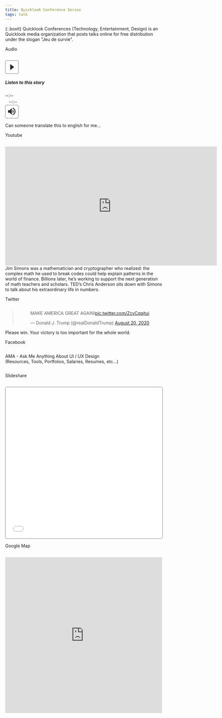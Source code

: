```yaml
---
title: Quicklook Conference Series
tags: talk
---
```


{:.boxit}
Quicklook Conferences (Technology, Entertainment, Design) is an Quicklook media organization that posts talks online for free distribution under the slogan "Jeu de survie".

Audio
<div class="audio green-audio-player" style="margin-top: 28.080px;">
    <div class="loading">
      <div class="spinner"></div>
    </div>
    <div class="play-pause-btn">  
<svg xmlns="http://www.w3.org/2000/svg" width="43" height="43" viewBox="0 0 25 25" style="padding: 8px; margin-right: 16px; border-color: rgba(117, 117, 117, 1); background: 0; border-radius: 4px; text-decoration: none; border-style: solid; border-width: 1px; color: rgba(41, 41, 41, 1); box-sizing: border-box; appearance: button; cursor: default; box-sizing: border-box; border-image: initial; ">
<path fill="#292929" fill-rule="evenodd" d="M7 4v17.03a.5.5 0 0 0 .8.4l11.1-8.1a1 1 0 0 0 0-1.62L7.8 3.6A.5.5 0 0 0 7 4z" class="play-pause-icon" id="playPause"></path>
</svg>
    </div>
    <div class="n fy am"><h5 class="ar cl fz at eh">Listen to this story</h5>
    <div class="controls">
<span class="current-time" style="width: 28px;font-size: 16px;line-height: 20px;margin-right: 12px;font-family: 'Feed', sans-serif;">--:--</span>
      <div class="slider" data-direction="horizontal">
        <div class="progress">
          <div class="pin" id="progress-pin" data-method="rewind"></div>
        </div>
      </div>
      <span class="total-time" style="width: 28px;font-size: 16px;line-height: 20px;margin-left: 12px;font-family: 'Feed', sans-serif;" >--:--</span>
    </div>
    <div class="volume">
      <div class="volume-btn">
<svg xmlns="http://www.w3.org/2000/svg" width="43" height="43" viewBox="0 0 25 25" style="padding: 8px; margin-right: 16px; border-color: rgba(117, 117, 117, 1); background: 0; border-radius: 4px; text-decoration: none; border-style: solid; border-width: 1px; color: rgba(41, 41, 41, 1); box-sizing: border-box; appearance: button; cursor: default; box-sizing: border-box; border-image: initial; ">
<path fill="#292929" fill-rule="evenodd" d="M14.667 0v2.747c3.853 1.146 6.666 4.72 6.666 8.946 0 4.227-2.813 7.787-6.666 8.934v2.76C20 22.173 24 17.4 24 11.693 24 5.987 20 1.213 14.667 0zM18 11.693c0-2.36-1.333-4.386-3.333-5.373v10.707c2-.947 3.333-2.987 3.333-5.334zm-18-4v8h5.333L12 22.36V1.027L5.333 7.693H0z" id="speaker"/>
        </svg>
      </div>
      <div class="volume-controls hidden">
        <div class="slider" data-direction="vertical">
          <div class="progress">
            <div class="pin" id="volume-pin" data-method="changeVolume"></div>
          </div>
        </div>
      </div>
    </div>
        </div>
    <audio crossorigin>
      <source src="/Music/em_oi_len_pho_minh_vuong_m4u_huong_ly_cover_5SSdCXMByoK-gucZIK-2.mp3" type="audio/mp3">
    </audio>
  </div>
  
Can someone translate this to english for me...

<p class="etc"></p>

Youtube
<div class="video-wrapper" style="margin-top: 28.080px;">
    <iframe src="https://www.youtube.com/embed/U5kIdtMJGc8?fs=0" height="382" width="680" allowfullscreen="" frameborder="0">
    </iframe>
</div>
Jim Simons was a mathematician and cryptographer who realized: the complex math he used to break codes could help explain patterns in the world of finance. Billions later, he’s working to support the next generation of math teachers and scholars. TED’s Chris Anderson sits down with Simons to talk about his extraordinary life in numbers.

<p class="etc"></p>

Twitter
<center style="margin-top: 28.080px; max-width: 680px; min-width: auto; display: block;"><blockquote class="twitter-tweet" data-dnt="true" data-theme="light"><p lang="en" dir="ltr">MAKE AMERICA GREAT AGAIN!<a href="https://t.co/ZcvCqqitui">pic.twitter.com/ZcvCqqitui</a></p>&mdash; Donald J. Trump (@realDonaldTrump) <a href="https://twitter.com/realDonaldTrump/status/1296560869589913601?ref_src=twsrc%5Etfw">August 20, 2020</a></blockquote> <script async src="https://platform.twitter.com/widgets.js" charset="utf-8"></script></center>
Please win. Your victory is too important for the whole world.

<p class="etc"></p>

Facebook
<center style="margin-top: 28.080px; max-width: 680px; min-width: auto; display: block;"><script>
  window.fbAsyncInit = function() {
    FB.init({
      xfbml      : true,
      version    : 'v8.0'
    });
  }; 
</script>
<script async defer src="https://connect.facebook.net/en_US/sdk.js"></script>
<div 
  class="fb-post" 
  data-href="https://www.facebook.com/permalink.php?story_fbid=113645137124423&id=102536181568652" 
  data-width="500px" ></div></center>
  
AMA - Ask Me Anything About UI / UX Design
<br>
(Resources, Tools, Portfolios, Salaries, Resumes, etc...)

<center style="margin-top: 28.080px; max-width: 680px; min-width: auto; display: block;"><script>
  window.fbAsyncInit = function() {
    FB.init({
      xfbml      : true,
      version    : 'v8.0'
    });
  }; 
</script>
<script async defer src="https://connect.facebook.net/en_US/sdk.js"></script>
<div 
  class="fb-post" 
  data-href="https://www.facebook.com/namhhn/posts/3322074784521102" 
  data-width="500px overflow-y: auto;"></div></center>

<p class="etc"></p>

Slideshare

<center style="margin-top: 28.080px; max-width: 680px; min-width: auto; display: block;"><iframe src="//www.slideshare.net/slideshow/embed_code/key/exvMftSyV7yRQR" width="100%" height="485" frameborder="0" marginwidth="0" marginheight="0" scrolling="no" style="border:1px solid rgba(0,0,0,.54); border-width:1px; border-radius: 4px; max-width: 100%;" allowfullscreen> </iframe></center>
  
<p class="etc"></p>

Google Map

<center style="margin-top: 28.080px; max-width: 680px; min-width: auto; display: block;"><iframe src="https://www.google.com/maps/embed?pb=!1m14!1m8!1m3!1d97170.03113555379!2d-79.995911!3d40.440664000000005!3m2!1i1024!2i768!4f13.1!3m3!1m2!1s0x8834f16f48068503%3A0x8df915a15aa21b34!2sPittsburgh%2C%20PA!5e0!3m2!1sen!2sus!4v1598378574369!5m2!1sen!2sus" width="100%" height="500" frameborder="0" style="border:0;" allowfullscreen="" aria-hidden="false" tabindex="0" style="border:1px solid rgba(0,0,0,.54); border-width:1px; border-radius: 4px; overflow-x: auto;" ></iframe></center>
